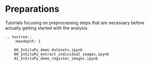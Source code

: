 # Preparations

Tutorials focusing on preprocessing steps that are necessary before actually getting started with the analysis.

```{eval-rst}
.. toctree::
    :maxdepth: 1

    00_InSituPy_demo_datasets.ipynb
    00_InSituPy_extract_individual_images.ipynb
    01_InSituPy_demo_register_images.ipynb
```
